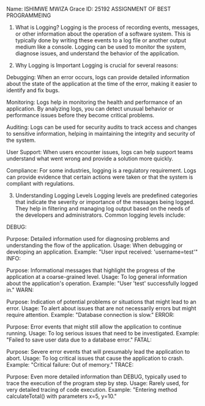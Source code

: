 Name: ISHIMWE MWIZA Grace
ID: 25192
                              ASSIGNMENT OF BEST PROGRAMMEING


 1. What is Logging?
Logging is the process of recording events, messages, or other information about the operation of a software system. This is typically done by writing these events to a log file or another output medium like a console. Logging can be used to monitor the system, diagnose issues, and understand the behavior of the application.

2. Why Logging is Important
Logging is crucial for several reasons:

Debugging: When an error occurs, logs can provide detailed information about the state of the application at the time of the error, making it easier to identify and fix bugs.

Monitoring: Logs help in monitoring the health and performance of an application. By analyzing logs, you can detect unusual behavior or performance issues before they become critical problems.

Auditing: Logs can be used for security audits to track access and changes to sensitive information, helping in maintaining the integrity and security of the system.

User Support: When users encounter issues, logs can help support teams understand what went wrong and provide a solution more quickly.

Compliance: For some industries, logging is a regulatory requirement. Logs can provide evidence that certain actions were taken or that the system is compliant with regulations.

3. Understanding Logging Levels
Logging levels are predefined categories that indicate the severity or importance of the messages being logged. They help in filtering and managing log output based on the needs of the developers and administrators. Common logging levels include:

DEBUG:

Purpose: Detailed information used for diagnosing problems and understanding the flow of the application.
Usage: When debugging or developing an application.
Example: "User input received: 'username=test'"
INFO:

Purpose: Informational messages that highlight the progress of the application at a coarse-grained level.
Usage: To log general information about the application's operation.
Example: "User 'test' successfully logged in."
WARN:

Purpose: Indication of potential problems or situations that might lead to an error.
Usage: To alert about issues that are not necessarily errors but might require attention.
Example: "Database connection is slow."
ERROR:

Purpose: Error events that might still allow the application to continue running.
Usage: To log serious issues that need to be investigated.
Example: "Failed to save user data due to a database error."
FATAL:

Purpose: Severe error events that will presumably lead the application to abort.
Usage: To log critical issues that cause the application to crash.
Example: "Critical failure: Out of memory."
TRACE:

Purpose: Even more detailed information than DEBUG, typically used to trace the execution of the program step by step.
Usage: Rarely used, for very detailed tracing of code execution.
Example: "Entering method calculateTotal() with parameters x=5, y=10."                             
